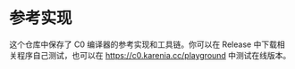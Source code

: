 # 参考实现

这个仓库中保存了 C0 编译器的参考实现和工具链。你可以在 Release 中下载相关程序自己测试，也可以在 <https://c0.karenia.cc/playground> 中测试在线版本。
